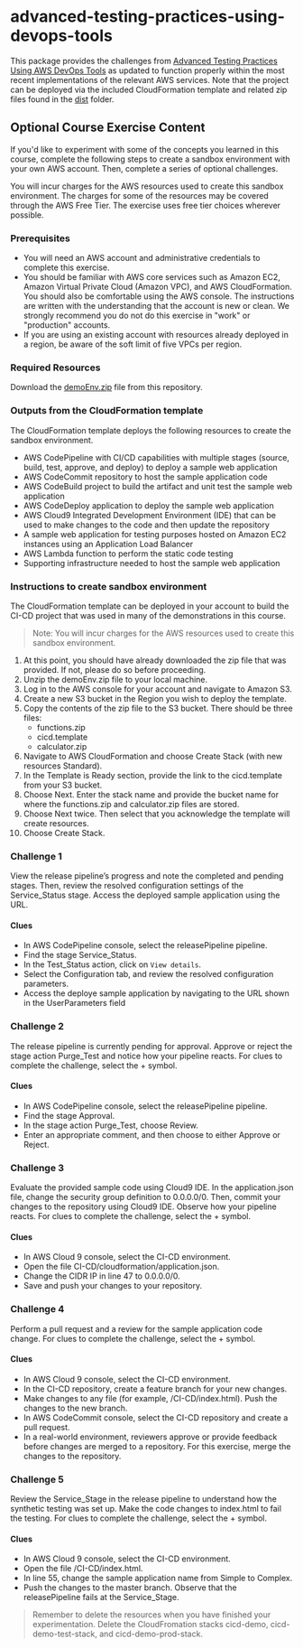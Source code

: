 # advanced-testing-practices-using-devops-tools

This package provides the challenges from [Advanced Testing Practices Using AWS DevOps Tools](https://www.aws.training/learningobject/wbc?id=59874) as updated to function properly within the most recent implementations of the relevant AWS services.  Note that the project can be deployed via the included CloudFormation template and related zip files found in the [dist](./dist) folder.

## Optional Course Exercise Content

If you'd like to experiment with some of the concepts you learned in this course, complete the following steps to create a sandbox environment with your own AWS account. Then, complete a series of optional challenges.

You will incur charges for the AWS resources used to create this sandbox environment. The charges for some of the resources may be covered through the AWS Free Tier. The exercise uses free tier choices wherever possible.

### Prerequisites

- You will need an AWS account and administrative credentials to complete this exercise.
- You should be familiar with AWS core services such as Amazon EC2, Amazon Virtual Private Cloud (Amazon VPC), and AWS CloudFormation. You should also be comfortable using the AWS console. The instructions are written with the understanding that the account is new or clean. We strongly recommend you do not do this exercise in "work" or "production" accounts.
- If you are using an existing account with resources already deployed in a region, be aware of the soft limit of five VPCs per region.

### Required Resources

Download the [demoEnv.zip](./dist/demoEnv.zip) file from this repository.

### Outputs from the CloudFormation template

The CloudFormation template deploys the following resources to create the sandbox environment. 

- AWS CodePipeline with CI/CD capabilities with multiple stages (source, build, test, approve, and deploy) to deploy a sample web application
- AWS CodeCommit repository to host the sample application code
- AWS CodeBuild project to build the artifact and unit test the sample web application
- AWS CodeDeploy application to deploy the sample web application
- AWS Cloud9 Integrated Development Environment (IDE) that can be used to make changes to the code and then update the repository 
- A sample web application for testing purposes hosted on Amazon EC2 instances using an Application Load Balancer
- AWS Lambda function to perform the static code testing
- Supporting infrastructure needed to host the sample web application

### Instructions to create sandbox environment

The CloudFormation template can be deployed in your account to build the CI-CD project that was used in many of the demonstrations in this course. 

> Note: You will incur charges for the AWS resources used to create this sandbox environment. 

1. At this point, you should have already downloaded the zip file that was provided. If not, please do so before proceeding.
2. Unzip the demoEnv.zip file to your local machine.
3. Log in to the AWS console for your account and navigate to Amazon S3.
4. Create a new S3 bucket in the Region you wish to deploy the template.
5. Copy the contents of the zip file to the S3 bucket. There should be three files:
    - functions.zip
    - cicd.template
    - calculator.zip
6. Navigate to AWS CloudFormation and choose Create Stack (with new resources Standard).
7. In the Template is Ready section, provide the link to the cicd.template from your S3 bucket.
8. Choose Next. Enter the stack name and provide the bucket name for where the functions.zip and calculator.zip files are stored.
9. Choose Next twice. Then select that you acknowledge the template will create resources.
10. Choose Create Stack.

### Challenge 1

View the release pipeline’s progress and note the completed and pending stages. Then, review the resolved configuration settings of the Service_Status stage. Access the deployed sample application using the URL.

#### Clues

- In AWS CodePipeline console, select the releasePipeline pipeline.
- Find the stage Service_Status.
- In the Test_Status action, click on `View details`.
- Select the Configuration tab, and review the resolved configuration parameters.
- Access the deploye sample application by navigating to the URL shown in the UserParameters field

### Challenge 2

The release pipeline is currently pending for approval. Approve or reject the stage action Purge_Test and notice how your pipeline reacts. For clues to complete the challenge, select the + symbol.

#### Clues

- In AWS CodePipeline console, select the releasePipeline pipeline.
- Find the stage Approval.
- In the stage action Purge_Test, choose Review.
- Enter an appropriate comment, and then choose to either Approve or Reject.

### Challenge 3

Evaluate the provided sample code using Cloud9 IDE. In the application.json file, change the security group definition to 0.0.0.0/0. Then, commit your changes to the repository using Cloud9 IDE. Observe how your pipeline reacts. For clues to complete the challenge, select the + symbol.

#### Clues

- In AWS Cloud 9 console, select the CI-CD environment.
- Open the file CI-CD/cloudformation/application.json.
- Change the CIDR IP in line 47 to 0.0.0.0/0.
- Save and push your changes to your repository.

### Challenge 4

Perform a pull request and a review for the sample application code change. For clues to complete the challenge, select the + symbol.

#### Clues

- In AWS Cloud 9 console, select the CI-CD environment.
- In the CI-CD repository, create a feature branch for your new changes.
- Make changes to any file (for example, /CI-CD/index.html). Push the changes to the new branch.
- In AWS CodeCommit console, select the CI-CD repository and create a pull request.
- In a real-world environment, reviewers approve or provide feedback before changes are merged to a repository. For this exercise, merge the changes to the repository.

### Challenge 5

Review the Service_Stage in the release pipeline to understand how the synthetic testing was set up. Make the code changes to index.html to fail the testing. For clues to complete the challenge, select the + symbol.

#### Clues

- In AWS Cloud 9 console, select the CI-CD environment.
- Open the file /CI-CD/index.html.
- In line 55, change the sample application name from Simple to Complex.
- Push the changes to the master branch. Observe that the releasePipeline fails at the Service_Stage.

>Remember to delete the resources when you have finished your experimentation. Delete the CloudFromation stacks cicd-demo, cicd-demo-test-stack, and cicd-demo-prod-stack. 